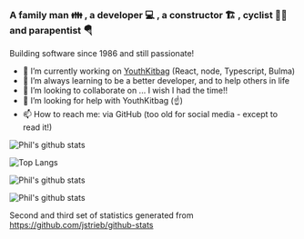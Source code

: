 ### A family man 👪 , a developer 💻 , a constructor 🏗️ , cyclist 🚴‍♂️  and parapentist 🪂

Building software since 1986 and still passionate!

- 🔭 I’m currently working on [YouthKitbag](https://www.youthkitbag.com) (React, node, Typescript, Bulma)
- 🌱 I’m always learning to be a better developer, and to help others in life
- 👯 I’m looking to collaborate on ... I wish I had the time!!
- 🤔 I’m looking for help with YouthKitbag (☝️)
- 📫 How to reach me: via GitHub (too old for social media - except to read it!)

![Phil's github stats](https://github-readme-stats.vercel.app/api?username=pgmoir)

![Top Langs](https://github-readme-stats.vercel.app/api/top-langs/?username=pgmoir)



![Phil's github stats](https://raw.githubusercontent.com/pgmoir/github-stats/ac1e220911ba3e57b98e1985dad537fc7aed1dcc/generated/languages.svg?token=AAN6CX6N4PREZB66IE2FN3DAT543I)

![Phil's github stats](https://raw.githubusercontent.com/pgmoir/github-stats/ac1e220911ba3e57b98e1985dad537fc7aed1dcc/generated/overview.svg?token=AAN6CX4U7TZKWXKBSBYQTADAT55DC)

Second and third set of statistics generated from https://github.com/jstrieb/github-stats
